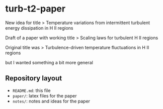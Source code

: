 # turb-t2-paper
New idea for title
    > Temperature variations from intermittent turbulent energy dissipation in H II regions
	
Draft of a paper with working title
    > Scaling laws for turbulent H II regions

Original title was 
    > Turbulence-driven temperature fluctuations in H II regions
	
but I wanted something a bit more general

## Repository layout

- `README.md`: this file
- `paper/`: latex files for the paper
- `notes/`: notes and ideas for the paper

 
